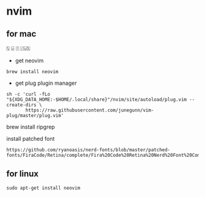 # nvim
## for mac
⍂ ⍌ ⍐ ⍁⍌⍂

- get neovim

```
brew install neovim
```

- get plug plugin manager

```
sh -c 'curl -fLo "${XDG_DATA_HOME:-$HOME/.local/share}"/nvim/site/autoload/plug.vim --create-dirs \
       https://raw.githubusercontent.com/junegunn/vim-plug/master/plug.vim'
```

brew install ripgrep

install patched font
```
https://github.com/ryanoasis/nerd-fonts/blob/master/patched-fonts/FiraCode/Retina/complete/Fira%20Code%20Retina%20Nerd%20Font%20Complete%20Mono.ttf
```

## for linux
```
sudo apt-get install neovim
```
